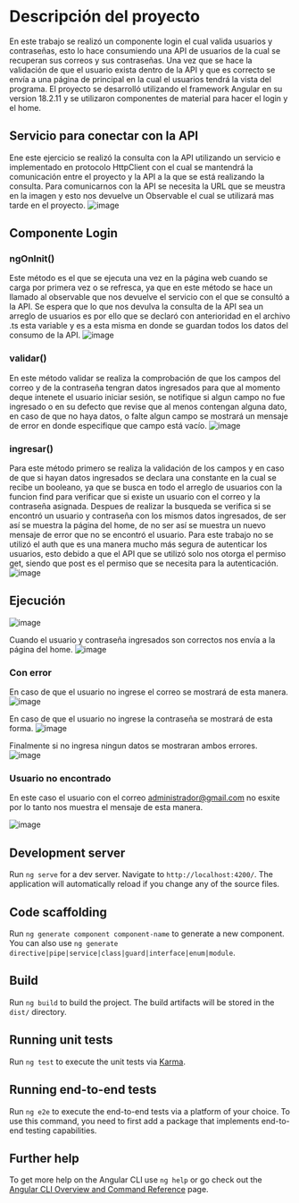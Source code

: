# Descripción del proyecto
En este trabajo se realizó un componente login el cual valida usuarios y contraseñas, esto lo hace consumiendo una API de usuarios de la cual se recuperan sus correos y sus contraseñas.
Una vez que se hace la validación de que el usuario exista dentro de la API y que es correcto se envía a una página de principal en la cual el usuarios tendrá la vista del programa.
El proyecto se desarrolló utilizando el framework Angular en su version 18.2.11 y se utilizaron componentes de material para hacer el login y el home.

## Servicio para conectar con la API
Ene este ejercicio se realizó la consulta con la API utilizando un servicio e implementado en protocolo HttpClient con el cual se mantendrá la comunicación entre el proyecto y la API a  la que se está realizando la consulta. Para comunicarnos con la API se necesita la URL que se meustra en la imagen y esto nos devuelve un Observable el cual se utilizará mas tarde en el proyecto.
![image](https://github.com/user-attachments/assets/b6e716c7-85a9-4308-893d-f9f776c041ac)

## Componente Login
### ngOnInit()
Este método es el que se ejecuta una vez en la página web cuando se carga por primera vez o se refresca, ya que en este método se hace un llamado al observable que nos devuelve el servicio con el que se consultó a la API. Se espera que lo que nos devulva la consulta de la API sea un arreglo de usuarios es por ello que se declaró con anterioridad en el archivo .ts esta variable y es a esta misma en donde se guardan todos los datos del consumo de la API.
![image](https://github.com/user-attachments/assets/afb86148-9636-41a5-9f4e-90ca26a7826a)

### validar()
En este método validar se realiza la comprobación de que los campos del correo y de la contraseña tengran datos ingresados para que al momento deque intenete el usuario iniciar sesión, se notifique si algun campo no fue ingresado o en su defecto que revise que al menos contengan alguna dato, en caso de que no haya datos, o falte algun campo se mostrará un mensaje de error en donde especifique que campo está vacío.
![image](https://github.com/user-attachments/assets/befcaa99-5deb-4bf3-b258-40faee65d704)

### ingresar()
Para este método primero se realiza la validación de los campos y en caso de que si hayan datos ingresados se declara una constante en la cual se recibe un booleano, ya que se busca en todo el arreglo de usuarios con la funcion find para verificar que si existe un usuario con el correo y la contraseña asignada. Despues de realizar la busqueda se verifica si se encontró un usuario y contraseña con los mismos datos ingresados, de ser así se muestra la página del home, de no ser así se muestra un nuevo mensaje de error que no se encontró el usuario.
Para este trabajo no se utilizó el auth que es una manera mucho más segura de autenticar los usuarios, esto debido a que el API que se utilizó solo nos otorga el permiso get, siendo que post es el permiso que se necesita para la autenticación.
![image](https://github.com/user-attachments/assets/3d2c1a63-67ac-4a5a-9485-9ef961e571cd)

## Ejecución
![image](https://github.com/user-attachments/assets/4f91defe-829a-4480-93d8-636a038dd403)

Cuando el usuario y contraseña ingresados son correctos nos envía a la página del home.
![image](https://github.com/user-attachments/assets/d765dcc1-dff6-44ff-9fba-cd6331491715)

### Con error
En caso de que el usuario no ingrese el correo se mostrará de esta manera.
![image](https://github.com/user-attachments/assets/4a4bd750-66c4-44b1-a4fb-d5a6a1d23834)

En caso de que el usuario no ingrese la contraseña se mostrará de esta forma.
![image](https://github.com/user-attachments/assets/755e4ebb-9601-41ab-a570-787c86ecd23b)

Finalmente si no ingresa ningun datos se mostraran ambos errores.
![image](https://github.com/user-attachments/assets/7f509f57-ce17-4d2e-ac02-4cfb79c7aa55)

### Usuario no encontrado 
En este caso el usuario con el correo administrador@gmail.com no esxite por lo tanto nos muestra el mensaje de esta manera.

![image](https://github.com/user-attachments/assets/53612611-540f-4477-8d43-63b12c554dc5)



## Development server

Run `ng serve` for a dev server. Navigate to `http://localhost:4200/`. The application will automatically reload if you change any of the source files.

## Code scaffolding

Run `ng generate component component-name` to generate a new component. You can also use `ng generate directive|pipe|service|class|guard|interface|enum|module`.

## Build

Run `ng build` to build the project. The build artifacts will be stored in the `dist/` directory.

## Running unit tests

Run `ng test` to execute the unit tests via [Karma](https://karma-runner.github.io).

## Running end-to-end tests

Run `ng e2e` to execute the end-to-end tests via a platform of your choice. To use this command, you need to first add a package that implements end-to-end testing capabilities.

## Further help

To get more help on the Angular CLI use `ng help` or go check out the [Angular CLI Overview and Command Reference](https://angular.dev/tools/cli) page.
